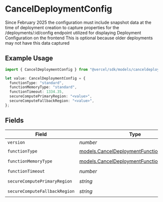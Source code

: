 # CancelDeploymentConfig

Since February 2025 the configuration must include snapshot data at the time of deployment creation to capture properties for the /deployments/:id/config endpoint utilized for displaying Deployment Configuration on the frontend This is optional because older deployments may not have this data captured

## Example Usage

```typescript
import { CancelDeploymentConfig } from "@vercel/sdk/models/canceldeploymentop.js";

let value: CancelDeploymentConfig = {
  functionType: "standard",
  functionMemoryType: "standard",
  functionTimeout: 1334.35,
  secureComputePrimaryRegion: "<value>",
  secureComputeFallbackRegion: "<value>",
};
```

## Fields

| Field                                                                                        | Type                                                                                         | Required                                                                                     | Description                                                                                  |
| -------------------------------------------------------------------------------------------- | -------------------------------------------------------------------------------------------- | -------------------------------------------------------------------------------------------- | -------------------------------------------------------------------------------------------- |
| `version`                                                                                    | *number*                                                                                     | :heavy_minus_sign:                                                                           | N/A                                                                                          |
| `functionType`                                                                               | [models.CancelDeploymentFunctionType](../models/canceldeploymentfunctiontype.md)             | :heavy_check_mark:                                                                           | N/A                                                                                          |
| `functionMemoryType`                                                                         | [models.CancelDeploymentFunctionMemoryType](../models/canceldeploymentfunctionmemorytype.md) | :heavy_check_mark:                                                                           | N/A                                                                                          |
| `functionTimeout`                                                                            | *number*                                                                                     | :heavy_check_mark:                                                                           | N/A                                                                                          |
| `secureComputePrimaryRegion`                                                                 | *string*                                                                                     | :heavy_check_mark:                                                                           | N/A                                                                                          |
| `secureComputeFallbackRegion`                                                                | *string*                                                                                     | :heavy_check_mark:                                                                           | N/A                                                                                          |